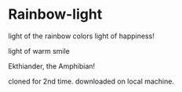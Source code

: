 # Rainbow-light
light of the rainbow colors
light of happiness!

light of warm smile

Ekthiander, the Amphibian!

cloned for 2nd time.
downloaded on local machine.
